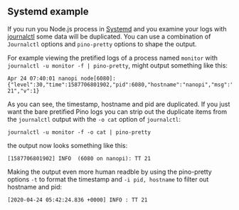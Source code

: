 <a id="Systemd"></a>
## Systemd example

If you run you Node.js process in [Systemd](https://www.freedesktop.org/wiki/Software/systemd/) and you examine your logs with [journalctl](https://www.freedesktop.org/software/systemd/man/journalctl.html) some data will be duplicated. You can use a combination of `Journalctl` options and `pino-pretty` options to shape the output.

For example viewing the pretified logs of a process named `monitor` with `journalctl -u monitor -f | pino-pretty`, might output something like this:

```
Apr 24 07:40:01 nanopi node[6080]: {"level":30,"time":1587706801902,"pid":6080,"hostname":"nanopi","msg":"TT
21","v":1}
```
As you can see, the timestamp, hostname and pid are duplicated.
If you just want the bare pretified Pino logs you can strip out the duplicate items from the `journalctl` output with the `-o cat` option of `journalctl`: 
```
journalctl -u monitor -f -o cat | pino-pretty
```
the output now looks something like this:
```
[1587706801902] INFO  (6080 on nanopi): TT 21
```
Making the output even more human readble by using the pino-pretty options `-t` to format the timestamp and `-i pid, hostname` to filter out hostname and pid:
```
[2020-04-24 05:42:24.836 +0000] INFO : TT 21
``` 
